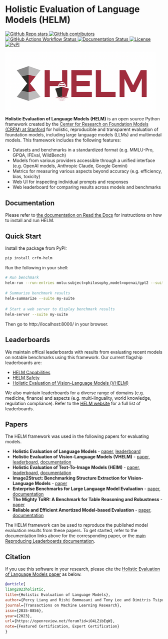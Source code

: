 # Holistic Evaluation of Language Models (HELM)


<a href="https://github.com/stanford-crfm/helm">
    <img alt="GitHub Repo stars" src="https://img.shields.io/github/stars/stanford-crfm/helm">
</a>
<a href="https://github.com/stanford-crfm/helm/graphs/contributors">
    <img alt="GitHub contributors" src="https://img.shields.io/github/contributors/stanford-crfm/helm">
</a>
<a href="https://github.com/stanford-crfm/helm/actions/workflows/test.yml?query=branch%3Amain">
    <img alt="GitHub Actions Workflow Status" src="https://img.shields.io/github/actions/workflow/status/stanford-crfm/helm/test.yml">
</a>
<a href="https://crfm-helm.readthedocs.io/en/latest/">
    <img alt="Documentation Status" src="https://readthedocs.org/projects/helm/badge/?version=latest">
</a>
<a href="https://github.com/stanford-crfm/helm/blob/main/LICENSE">
    <img alt="License" src="https://img.shields.io/github/license/stanford-crfm/helm?color=blue" />
</a>
<a href="https://pypi.org/project/crfm-helm/">
    <img alt="PyPI" src="https://img.shields.io/pypi/v/crfm-helm?color=blue" />
</a>

[comment]: <> (When using the img tag, which allows us to specify size, src has to be a URL.)
<img src="https://github.com/stanford-crfm/helm/raw/v0.5.4/helm-frontend/src/assets/helm-logo.png" alt="HELM logo"  width="480"/>

**Holistic Evaluation of Language Models (HELM)** is an open source Python framework created by the [Center for Research on Foundation Models (CRFM) at Stanford](https://crfm.stanford.edu/) for holistic, reproducible and transparent evaluation of foundation models, including large language models (LLMs) and multimodal models. This framework includes the following features:

- Datasets and benchmarks in a standardized format (e.g. MMLU-Pro, GPQA, IFEval, WildBench)
- Models from various providers accessible through a unified interface (e.g. OpenAI models, Anthropic Claude, Google Gemini)
- Metrics for measuring various aspects beyond accuracy (e.g. efficiency, bias, toxicity)
- Web UI for inspecting individual prompts and responses
- Web leaderboard for comparing results across models and benchmarks

## Documentation

Please refer to [the documentation on Read the Docs](https://crfm-helm.readthedocs.io/) for instructions on how to install and run HELM.

## Quick Start

<!--quick-start-begin-->

Install the package from PyPI:

```sh
pip install crfm-helm
```

Run the following in your shell:

```sh
# Run benchmark
helm-run --run-entries mmlu:subject=philosophy,model=openai/gpt2 --suite my-suite --max-eval-instances 10

# Summarize benchmark results
helm-summarize --suite my-suite

# Start a web server to display benchmark results
helm-server --suite my-suite
```

Then go to http://localhost:8000/ in your browser.

<!--quick-start-end-->

## Leaderboards

We maintain offical leaderboards with results from evaluating recent models on notable benchmarks using this framework. Our current flagship leaderboards are:

- [HELM Capabilities](https://crfm.stanford.edu/helm/capabilities/latest/)
- [HELM Safety](https://crfm.stanford.edu/helm/safety/latest/)
- [Holistic Evaluation of Vision-Language Models (VHELM)](https://crfm.stanford.edu/helm/vhelm/latest/)

We also maintain leaderboards for a diverse range of domains (e.g. medicine, finance) and aspects (e.g. multi-linguality, world knowledge, regulation compliance). Refer to the [HELM website](https://crfm.stanford.edu/helm/) for a full list of leaderboards.

## Papers

The HELM framework was used in the following papers for evaluating models.

- **Holistic Evaluation of Language Models** - [paper](https://openreview.net/forum?id=iO4LZibEqW), [leaderboard](https://crfm.stanford.edu/helm/classic/latest/)
- **Holistic Evaluation of Vision-Language Models (VHELM)** - [paper](https://arxiv.org/abs/2410.07112), [leaderboard](https://crfm.stanford.edu/helm/vhelm/latest/), [documentation](https://crfm-helm.readthedocs.io/en/latest/vhelm/)
- **Holistic Evaluation of Text-To-Image Models (HEIM)** - [paper](https://arxiv.org/abs/2311.04287), [leaderboard](https://crfm.stanford.edu/helm/heim/latest/), [documentation](https://crfm-helm.readthedocs.io/en/latest/heim/)
- **Image2Struct: Benchmarking Structure Extraction for Vision-Language Models** - [paper](https://arxiv.org/abs/2410.22456)
- **Enterprise Benchmarks for Large Language Model Evaluation** - [paper](https://arxiv.org/abs/2410.12857), [documentation](https://crfm-helm.readthedocs.io/en/latest/enterprise_benchmark/)
- **The Mighty ToRR: A Benchmark for Table Reasoning and Robustness** - [paper](https://arxiv.org/abs/2502.19412)
- **Reliable and Efficient Amortized Model-based Evaluation** - [paper](https://arxiv.org/abs/2503.13335), [documentation](https://crfm-helm.readthedocs.io/en/latest/reeval/)

The HELM framework can be used to reproduce the published model evaluation results from these papers. To get started, refer to the documentation links above for the corresponding paper, or the [main Reproducing Leaderboards documentation](https://crfm-helm.readthedocs.io/en/latest/reproducing_leaderboards/).

## Citation

If you use this software in your research, please cite the [Holistic Evaluation of Language Models paper](https://openreview.net/forum?id=iO4LZibEqW) as below.

```bibtex
@article{
liang2023holistic,
title={Holistic Evaluation of Language Models},
author={Percy Liang and Rishi Bommasani and Tony Lee and Dimitris Tsipras and Dilara Soylu and Michihiro Yasunaga and Yian Zhang and Deepak Narayanan and Yuhuai Wu and Ananya Kumar and Benjamin Newman and Binhang Yuan and Bobby Yan and Ce Zhang and Christian Alexander Cosgrove and Christopher D Manning and Christopher Re and Diana Acosta-Navas and Drew Arad Hudson and Eric Zelikman and Esin Durmus and Faisal Ladhak and Frieda Rong and Hongyu Ren and Huaxiu Yao and Jue WANG and Keshav Santhanam and Laurel Orr and Lucia Zheng and Mert Yuksekgonul and Mirac Suzgun and Nathan Kim and Neel Guha and Niladri S. Chatterji and Omar Khattab and Peter Henderson and Qian Huang and Ryan Andrew Chi and Sang Michael Xie and Shibani Santurkar and Surya Ganguli and Tatsunori Hashimoto and Thomas Icard and Tianyi Zhang and Vishrav Chaudhary and William Wang and Xuechen Li and Yifan Mai and Yuhui Zhang and Yuta Koreeda},
journal={Transactions on Machine Learning Research},
issn={2835-8856},
year={2023},
url={https://openreview.net/forum?id=iO4LZibEqW},
note={Featured Certification, Expert Certification}
}
```
